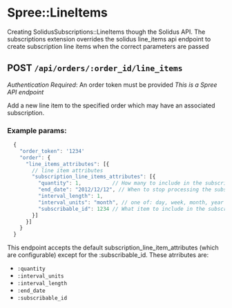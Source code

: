 # Spree::LineItems
Creating SolidusSubscriptions::LineItems though the Solidus API. The subscriptions
extension overrides the solidus line_items api endpoint to create subscription
line items when the correct parameters are passed

## POST `/api/orders/:order_id/line_items`
*Authentication Required*: An order token must be provided
*This is a Spree API endpoint*

Add a new line item to the specified order which may have an associated
subscription.

### Example params:
```js
  {
    "order_token": '1234'
    "order": {
      "line_items_attributes": [{
        // line item attributes
        "subscription_line_items_attributes": [{
          "quantity": 1,          // How many to include in the subscription orders
          "end_date": "2012/12/12", // When to stop processing the subscription (null for ad nauseam)
          "interval_length": 1,
          "interval_units": "month", // one of: day, week, month, year
          "subscribable_id": 1234 // What item to include in the subscription order
        }]
      }]
    }
  }
```

This endpoint accepts the default subscription_line_item_attributes (which are
configurable) except for the :subscribable_id. These atrributes are:
- `:quantity`
- `:interval_units`
- `:interval_length`
- `:end_date`
- `:subscribable_id`
